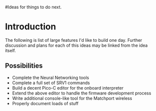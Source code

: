 #Ideas for things to do next.

# Introduction #

The following is list of large features I'd like to build one day. Further discussion and plans for each of this ideas may be linked from the idea itself.

## Possibilities ##

  * Complete the Neural Networking tools
  * Complete a full set of SRV1 commands
  * Build a decent Pico-C editor for the onboard interpreter
  * Extend the above editor to handle the firmware development process
  * Write additional console-like tool for the Matchport wireless
  * Properly document loads of stuff